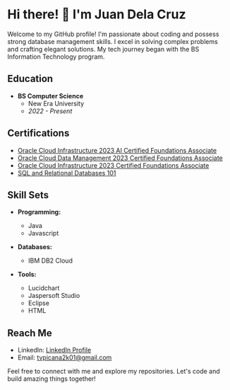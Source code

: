# Hi there! 👋 I'm Juan Dela Cruz

Welcome to my GitHub profile! I'm passionate about coding and possess strong database management skills. I excel in solving complex problems and crafting elegant solutions. My tech journey began with the BS Information Technology program.

## Education
- **BS Computer Science**
  - New Era University
  - *2022 - Present*

## Certifications
- [Oracle Cloud Infrastructure 2023 AI Certified Foundations Associate](https://catalog-education.oracle.com/pls/certview/sharebadge?id=8A440C2E9C06E72B49B0E3730F214116E6A4922D439DCB7E5337DF99686A3D72)
- [Oracle Cloud Data Management 2023 Certified Foundations Associate](Certification_Link_Data)
- [Oracle Cloud Infrastructure 2023 Certified Foundations Associate](Certification_Link_Infrastructure)
- [SQL and Relational Databases 101](Certification_Link_SQL)

## Skill Sets
- **Programming:**
  - Java
  - Javascript

- **Databases:**
  - IBM DB2 Cloud

- **Tools:**
  - Lucidchart
  - Jaspersoft Studio
  - Eclipse
  - HTML

## Reach Me
- LinkedIn: [LinkedIn Profile](LinkedIn_Profile_Link)
- Email: tvpicana2k01@gmail.com

Feel free to connect with me and explore my repositories. Let's code and build amazing things together!
